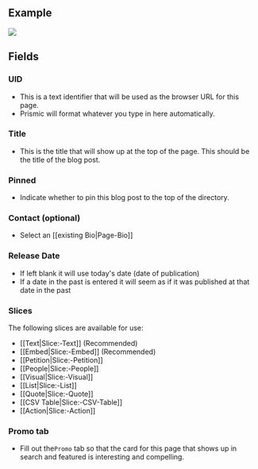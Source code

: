## Example
![](https://drive.google.com/uc?id=1psMv8Lj3I7UJ2hIHizFogCmFxEOpU_os)

## Fields

### UID
- This is a text identifier that will be used as the browser URL for this page. 
- Prismic will format whatever you type in here automatically. 

### Title
- This is the title that will show up at the top of the page. This should be the title of the blog post.


### Pinned
- Indicate whether to pin this blog post to the top of the directory.

### Contact (optional)
- Select an [[existing Bio|Page-Bio]]

### Release Date
- If left blank it will use today's date (date of publication)
- If a date in the past is entered it will seem as if it was published at that date in the past

### Slices
The following slices are available for use:
- [[Text|Slice:-Text]] (Recommended)
- [[Embed|Slice:-Embed]] (Recommended)
- [[Petition|Slice:-Petition]]
- [[People|Slice:-People]]
- [[Visual|Slice:-Visual]]
- [[List|Slice:-List]]
- [[Quote|Slice:-Quote]]
- [[CSV Table|Slice:-CSV-Table]]
- [[Action|Slice:-Action]]

### Promo tab
- Fill out the`Promo` tab so that the card for this page that shows up in search and featured is interesting and compelling.